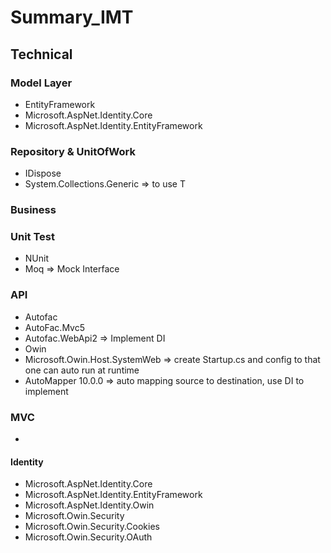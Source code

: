 # Summary_IMT


## Technical
### Model Layer
- EntityFramework
- Microsoft.AspNet.Identity.Core
- Microsoft.AspNet.Identity.EntityFramework

### Repository & UnitOfWork
- IDispose
- System.Collections.Generic => to use T

### Business

### Unit Test
- NUnit
- Moq => Mock Interface 

### API
- Autofac
- AutoFac.Mvc5
- Autofac.WebApi2 => Implement DI
- Owin
- Microsoft.Owin.Host.SystemWeb => create Startup.cs and config to that one can auto run at runtime
- AutoMapper 10.0.0 => auto mapping source to destination, use DI to implement

### MVC
- 


#### Identity
- Microsoft.AspNet.Identity.Core
- Microsoft.AspNet.Identity.EntityFramework
- Microsoft.AspNet.Identity.Owin
- Microsoft.Owin.Security
- Microsoft.Owin.Security.Cookies
- Microsoft.Owin.Security.OAuth

